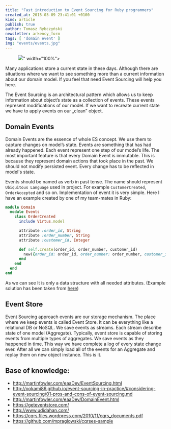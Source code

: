 ```yaml
---
title: "Fast introduction to Event Sourcing for Ruby programmers"
created_at: 2015-03-09 23:41:01 +0100
kind: article
publish: true
author: Tomasz Rybczyński
newsletter: arkency_form
tags: [ 'domain event' ]
img: "events/events.jpg"
---
```


<p>
  <figure>
    <img src="<%= src_fit("events/events.jpg") %>" width="100%">
  </figure>
</p>

Many applications store a current state in these days. Although there are situations where we want to see something more than a current information about our domain model. 
If you feel that need Event Sourcing will help you here.

The Event Sourcing is an architectural pattern which allows us to keep information about object’s state as a collection of events. 
These events represent modifications of our model. If we want to recreate current state we have to apply events on our „clean” object.

<!-- more -->

## Domain Events

Domain Events are the essence of whole ES concept. We use them to capture changes on model’s state. Events are something that has had already happened. Each event represent one step of our model’s life. 
The most important feature is that every Domain Event is immutable. This is because they represent domain actions that took place in the past. We should not modify persisted event.
Every change has to be reflected in model's state.

Events should be named as verb in past tense. The name should represent `Ubiquitous Language` used in project. For example `CustomerCreated`, `OrderAccepted` and so on. 
Implementation of event it is very simple. Here I have an example created by one of my team-mates in Ruby:

```ruby
module Domain
  module Events
    class OrderCreated
      include Virtus.model

      attribute :order_id, String
      attribute :order_number, String
      attribute :customer_id, Integer

      def self.create(order_id, order_number, customer_id)
        new({order_id: order_id, order_number: order_number, customer_id: customer_id})
      end
    end
  end
end
```

As we can see It is only a data structure with all needed attributes. (Example solution has been taken from [here](https://github.com/mpraglowski/cqrses-sample))

## Event Store

Event Sourcing approach events are our storage mechanism. The place where we keep events is called Event Store. 
It can be everything like a relational DB or NoSQL. We save events as streams. Each stream describe state of one model (Aggregate). 
Typically, event store is capable of storing events from multiple types of aggregates. We save events as they happened in time. This way we have complete a log of every state change ever. 
After all we can simply load all of the events for an Aggregate and replay them on new object instance. This is it.

## Base of knowledge:

- http://martinfowler.com/eaaDev/EventSourcing.html
- http://ookami86.github.io/event-sourcing-in-practice/#considering-event-sourcing/01-pros-and-cons-of-event-sourcing.md
- http://martinfowler.com/eaaDev/DomainEvent.html
- https://geteventstore.com/
- http://www.udidahan.com/
- https://cqrs.files.wordpress.com/2010/11/cqrs_documents.pdf
- https://github.com/mpraglowski/cqrses-sample

